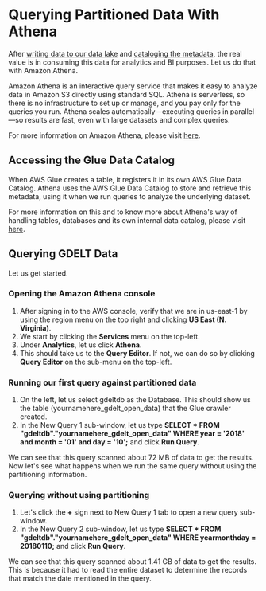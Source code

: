 # Querying Partitioned Data With Athena

After [writing data to our data lake](partitioning_data_on_s3.md) and [cataloging the metadata](crawling_partitioned_data_with_glue.md), the real value is in consuming this data for analytics and BI purposes. Let us do that with Amazon Athena.

Amazon Athena is an interactive query service that makes it easy to analyze data in Amazon S3 directly using standard SQL. Athena is serverless, so there is no infrastructure to set up or manage, and you pay only for the queries you run. Athena scales automatically—executing queries in parallel—so results are fast, even with large datasets and complex queries.

For more information on Amazon Athena, please visit [here](https://docs.aws.amazon.com/athena/latest/ug/what-is.html).

## Accessing the Glue Data Catalog

When AWS Glue creates a table, it registers it in its own AWS Glue Data Catalog. Athena uses the AWS Glue Data Catalog to store and retrieve this metadata, using it when we run queries to analyze the underlying dataset.

For more information on this and to know more about Athena's way of handling tables, databases and its own internal data catalog, please visit [here](https://docs.aws.amazon.com/athena/latest/ug/understanding-tables-databases-and-the-data-catalog.html).

## Querying GDELT Data

Let us get started.

### Opening the Amazon Athena console

1.  After signing in to the AWS console, verify that we are in us-east-1 by using the region menu on the top right and clicking **US East (N. Virginia)**.
1.  We start by clicking the **Services** menu on the top-left. 
1.  Under **Analytics**, let us click **Athena**.
1.  This should take us to the **Query Editor**. If not, we can do so by clicking **Query Editor** on the sub-menu on the top-left.

### Running our first query against partitioned data

1.  On the left, let us select gdeltdb as the Database. This should show us the table (yournamehere_gdelt_open_data) that the Glue crawler created.
1.  In the New Query 1 sub-window, let us type **SELECT * FROM "gdeltdb"."yournamehere_gdelt_open_data" WHERE year = '2018' and month = '01' and day = '10';** and click **Run Query**.

We can see that this query scanned about 72 MB of data to get the results. Now let's see what happens when we run the same query without using the partitioning information.

### Querying without using partitioning

1.  Let's click the **+** sign next to New Query 1 tab to open a new query sub-window.
1.  In the New Query 2 sub-window, let us type **SELECT * FROM "gdeltdb"."yournamehere_gdelt_open_data" WHERE yearmonthday = 20180110;** and click **Run Query**.

We can see that this query scanned about 1.41 GB of data to get the results. This is because it had to read the entire dataset to determine the records that match the date mentioned in the query.